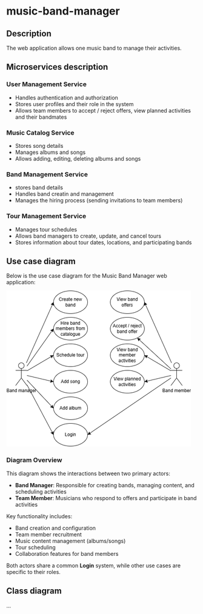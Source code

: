 # music-band-manager


## Description
The web application allows one music band to manage their activities.

## Microservices description
### User Management Service
- Handles authentication and authorization
- Stores user profiles and their role in the system
- Allows team members to accept / reject offers, view planned activities and their bandmates

### Music Catalog Service
- Stores song details
- Manages albums and songs
- Allows adding, editing, deleting albums and songs

### Band Management Service
- stores band details
- Handles band creatin and management
- Manages the hiring process (sending invitations to team members)

### Tour Management Service
- Manages tour schedules
- Allows band managers to create, update, and cancel tours
- Stores information about tour dates, locations, and participating bands

## Use case diagram

Below is the use case diagram for the Music Band Manager web application:

![Music Band Manager Use Case Diagram](assets/UsecaseDiagram.png)

### Diagram Overview
This diagram shows the interactions between two primary actors:
- **Band Manager**: Responsible for creating bands, managing content, and scheduling activities
- **Team Member**: Musicians who respond to offers and participate in band activities

Key functionality includes:
- Band creation and configuration
- Team member recruitment
- Music content management (albums/songs)
- Tour scheduling
- Collaboration features for band members

Both actors share a common **Login** system, while other use cases are specific to their roles.

## Class diagram
...
